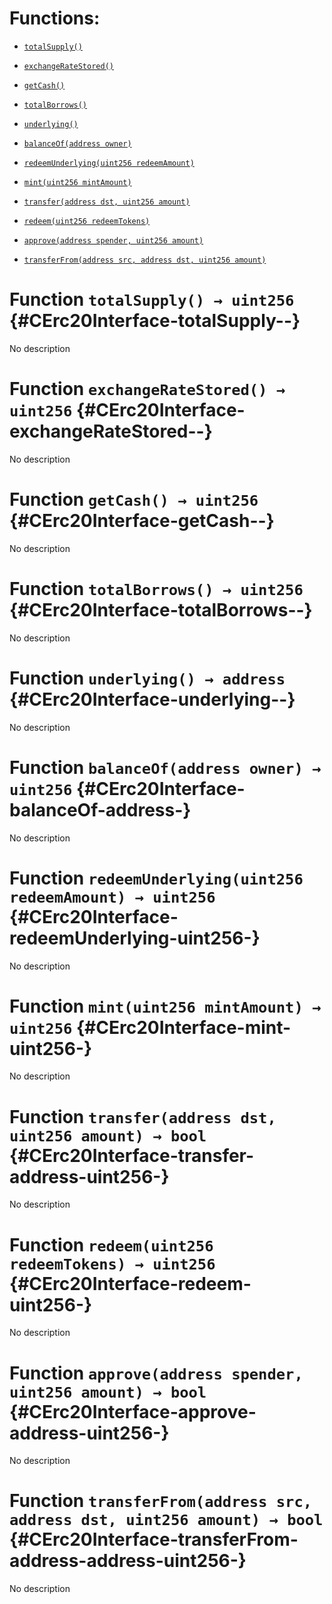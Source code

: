 # Functions:

- [`totalSupply()`](#CErc20Interface-totalSupply--)

- [`exchangeRateStored()`](#CErc20Interface-exchangeRateStored--)

- [`getCash()`](#CErc20Interface-getCash--)

- [`totalBorrows()`](#CErc20Interface-totalBorrows--)

- [`underlying()`](#CErc20Interface-underlying--)

- [`balanceOf(address owner)`](#CErc20Interface-balanceOf-address-)

- [`redeemUnderlying(uint256 redeemAmount)`](#CErc20Interface-redeemUnderlying-uint256-)

- [`mint(uint256 mintAmount)`](#CErc20Interface-mint-uint256-)

- [`transfer(address dst, uint256 amount)`](#CErc20Interface-transfer-address-uint256-)

- [`redeem(uint256 redeemTokens)`](#CErc20Interface-redeem-uint256-)

- [`approve(address spender, uint256 amount)`](#CErc20Interface-approve-address-uint256-)

- [`transferFrom(address src, address dst, uint256 amount)`](#CErc20Interface-transferFrom-address-address-uint256-)

# Function `totalSupply() → uint256` {#CErc20Interface-totalSupply--}

No description

# Function `exchangeRateStored() → uint256` {#CErc20Interface-exchangeRateStored--}

No description

# Function `getCash() → uint256` {#CErc20Interface-getCash--}

No description

# Function `totalBorrows() → uint256` {#CErc20Interface-totalBorrows--}

No description

# Function `underlying() → address` {#CErc20Interface-underlying--}

No description

# Function `balanceOf(address owner) → uint256` {#CErc20Interface-balanceOf-address-}

No description

# Function `redeemUnderlying(uint256 redeemAmount) → uint256` {#CErc20Interface-redeemUnderlying-uint256-}

No description

# Function `mint(uint256 mintAmount) → uint256` {#CErc20Interface-mint-uint256-}

No description

# Function `transfer(address dst, uint256 amount) → bool` {#CErc20Interface-transfer-address-uint256-}

No description

# Function `redeem(uint256 redeemTokens) → uint256` {#CErc20Interface-redeem-uint256-}

No description

# Function `approve(address spender, uint256 amount) → bool` {#CErc20Interface-approve-address-uint256-}

No description

# Function `transferFrom(address src, address dst, uint256 amount) → bool` {#CErc20Interface-transferFrom-address-address-uint256-}

No description
